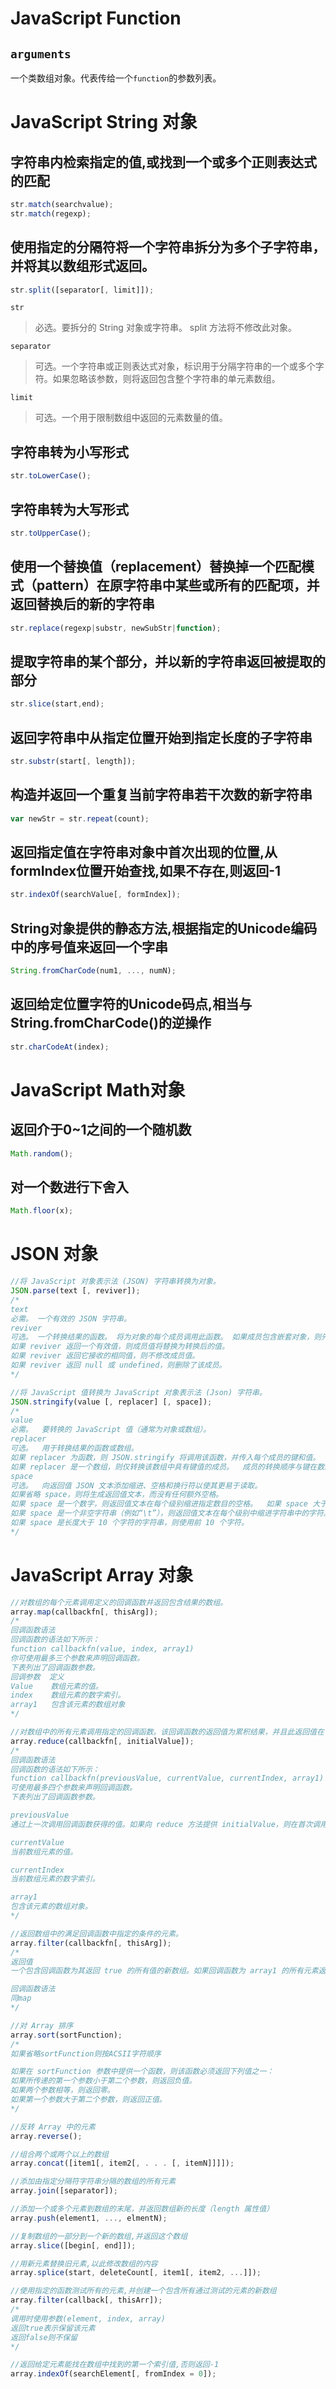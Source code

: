 # JavaScript Function

## `arguments`

一个类数组对象。代表传给一个`function`的参数列表。

# JavaScript String 对象

## 字符串内检索指定的值,或找到一个或多个正则表达式的匹配

```javascript
str.match(searchvalue);
str.match(regexp);
```

## 使用指定的分隔符将一个字符串拆分为多个子字符串，并将其以数组形式返回。

```javascript
str.split([separator[, limit]]);
```
`str`

> 必选。要拆分的 String 对象或字符串。 split 方法将不修改此对象。

`separator`

> 可选。一个字符串或正则表达式对象，标识用于分隔字符串的一个或多个字符。如果忽略该参数，则将返回包含整个字符串的单元素数组。

`limit`

> 可选。一个用于限制数组中返回的元素数量的值。

## 字符串转为小写形式

```javascript
str.toLowerCase();
```

## 字符串转为大写形式

```javascript
str.toUpperCase();
```

## 使用一个替换值（replacement）替换掉一个匹配模式（pattern）在原字符串中某些或所有的匹配项，并返回替换后的新的字符串

```javascript
str.replace(regexp|substr, newSubStr|function);
```

## 提取字符串的某个部分，并以新的字符串返回被提取的部分

```javascript
str.slice(start,end);
```

## 返回字符串中从指定位置开始到指定长度的子字符串

```javascript
str.substr(start[, length]);
```

## 构造并返回一个重复当前字符串若干次数的新字符串

```javascript
var newStr = str.repeat(count);
```

## 返回指定值在字符串对象中首次出现的位置,从formIndex位置开始查找,如果不存在,则返回-1

```javascript
str.indexOf(searchValue[, formIndex]);
```


## String对象提供的静态方法,根据指定的Unicode编码中的序号值来返回一个字串

```javascript
String.fromCharCode(num1, ..., numN);
```

## 返回给定位置字符的Unicode码点,相当与String.fromCharCode()的逆操作

```javascript
str.charCodeAt(index);
```

# JavaScript Math对象

## 返回介于0~1之间的一个随机数

```javascript
Math.random();
```

## 对一个数进行下舍入
```javascript
Math.floor(x);
```

# JSON 对象

```javascript
//将 JavaScript 对象表示法 (JSON) 字符串转换为对象。
JSON.parse(text [, reviver]);
/*
text
必需。 一个有效的 JSON 字符串。
reviver
可选。 一个转换结果的函数。 将为对象的每个成员调用此函数。 如果成员包含嵌套对象，则先于父对象转换嵌套对象。 对于每个成员，会发生以下情况：
如果 reviver 返回一个有效值，则成员值将替换为转换后的值。
如果 reviver 返回它接收的相同值，则不修改成员值。
如果 reviver 返回 null 或 undefined，则删除了该成员。
*/

//将 JavaScript 值转换为 JavaScript 对象表示法 (Json) 字符串。
JSON.stringify(value [, replacer] [, space]);
/*
value
必需。  要转换的 JavaScript 值（通常为对象或数组）。  
replacer
可选。  用于转换结果的函数或数组。  
如果 replacer 为函数，则 JSON.stringify 将调用该函数，并传入每个成员的键和值。  使用返回值而不是原始值。  如果此函数返回 undefined，则排除成员。  根对象的键是一个空字符串：""。  
如果 replacer 是一个数组，则仅转换该数组中具有键值的成员。  成员的转换顺序与键在数组中的顺序一样。  当 value 参数也为数组时，将忽略 replacer 数组。  
space
可选。  向返回值 JSON 文本添加缩进、空格和换行符以使其更易于读取。  
如果省略 space，则将生成返回值文本，而没有任何额外空格。
如果 space 是一个数字，则返回值文本在每个级别缩进指定数目的空格。  如果 space 大于 10，则文本缩进 10 个空格。  
如果 space 是一个非空字符串（例如“\t”），则返回值文本在每个级别中缩进字符串中的字符。
如果 space 是长度大于 10 个字符的字符串，则使用前 10 个字符。
*/
```

# JavaScript Array 对象

```javascript
//对数组的每个元素调用定义的回调函数并返回包含结果的数组。
array.map(callbackfn[, thisArg]);
/*
回调函数语法
回调函数的语法如下所示：
function callbackfn(value, index, array1)
你可使用最多三个参数来声明回调函数。
下表列出了回调函数参数。
回调参数  定义
Value    数组元素的值。
index    数组元素的数字索引。
array1   包含该元素的数组对象
*/

//对数组中的所有元素调用指定的回调函数。该回调函数的返回值为累积结果，并且此返回值在下一次调用该回调函数时作为参数提供。
array.reduce(callbackfn[, initialValue]);
/*
回调函数语法
回调函数的语法如下所示：
function callbackfn(previousValue, currentValue, currentIndex, array1)
可使用最多四个参数来声明回调函数。
下表列出了回调函数参数。

previousValue 
通过上一次调用回调函数获得的值。如果向 reduce 方法提供 initialValue，则在首次调用函数时，previousValue 为 initialValue。

currentValue
当前数组元素的值。

currentIndex
当前数组元素的数字索引。

array1
包含该元素的数组对象。
*/

//返回数组中的满足回调函数中指定的条件的元素。
array.filter(callbackfn[, thisArg]);
/*
返回值
一个包含回调函数为其返回 true 的所有值的新数组。如果回调函数为 array1 的所有元素返回 false，则新数组的长度为 0。

回调函数语法
同map
*/

//对 Array 排序
array.sort(sortFunction);
/*
如果省略sortFunction则按ACSII字符顺序

如果在 sortFunction 参数中提供一个函数，则该函数必须返回下列值之一：
如果所传递的第一个参数小于第二个参数，则返回负值。
如果两个参数相等，则返回零。
如果第一个参数大于第二个参数，则返回正值。
*/

//反转 Array 中的元素
array.reverse();

//组合两个或两个以上的数组
array.concat([item1[, item2[, . . . [, itemN]]]]);

//添加由指定分隔符字符串分隔的数组的所有元素
array.join([separator]);

//添加一个或多个元素到数组的末尾，并返回数组新的长度（length 属性值）
array.push(element1, ..., elmentN);

//复制数组的一部分到一个新的数组,并返回这个数组
array.slice([begin[, end]]);

//用新元素替换旧元素,以此修改数组的内容
array.splice(start, deleteCount[, item1[, item2, ...]]);

//使用指定的函数测试所有的元素,并创建一个包含所有通过测试的元素的新数组
array.filter(callback[, thisArr]);
/*
调用时使用参数(element, index, array)
返回true表示保留该元素
返回false则不保留
*/

//返回给定元素能找在数组中找到的第一个索引值,否则返回-1
array.indexOf(searchElement[, fromIndex = 0]);
```
